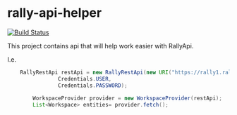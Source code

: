 rally-api-helper
================
[![Build Status](https://buildhive.cloudbees.com/job/crc83/job/rally-api-helper/badge/icon)](https://buildhive.cloudbees.com/job/crc83/job/rally-api-helper/)

This project contains api that will help work easier with RallyApi.

I.e.
```java
  	RallyRestApi restApi = new RallyRestApi(new URI("https://rally1.rallydev.com"),
				Credentials.USER,
				Credentials.PASSWORD);
			
		WorkspaceProvider provider = new WorkspaceProvider(restApi);
		List<Workspace> entities= provider.fetch();

```
